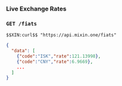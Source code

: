 ### Live Exchange Rates

### `GET /fiats` 

```
$$XIN:curl$$ "https://api.mixin.one/fiats"
```

```json
{
  "data": [
    {"code":"ISK","rate":121.13998},
    {"code":"CNY","rate":6.9669},
    ...
  ]
}
```